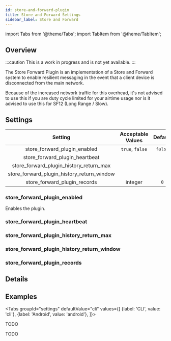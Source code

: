 ```yaml
---
id: store-and-forward-plugin
title: Store and Forward Settings
sidebar_label: Store and Forward
---
```

import Tabs from '@theme/Tabs';
import TabItem from '@theme/TabItem';


## Overview

:::caution
This is a work in progress and is not yet available.
:::

The Store Forward Plugin is an implementation of a Store and Forward system to enable resilient messaging in the event that a client device is disconnected from the main network.

Because of the increased network traffic for this overhead, it's not advised to use this if you are duty cycle limited for your airtime usage nor is it advised to use this for SF12 (Long Range / Slow).

## Settings

| Setting | Acceptable Values | Default |
| :-----: | :---------------: | :-----: |
| store_forward_plugin_enabled | `true`, `false` | `false` |
| store_forward_plugin_heartbeat | | |
| store_forward_plugin_history_return_max | | |
| store_forward_plugin_history_return_window | | |
| store_forward_plugin_records | integer | `0` |

### store_forward_plugin_enabled

Enables the plugin.

### store_forward_plugin_heartbeat

<!--- TODO --->

### store_forward_plugin_history_return_max

<!--- TODO --->

### store_forward_plugin_history_return_window

<!--- TODO --->

### store_forward_plugin_records

<!--- TODO --->

## Details

## Examples

<Tabs
  groupId="settings"
  defaultValue="cli"
  values={[
    {label: 'CLI', value: 'cli'},
    {label: 'Android', value: 'android'},
  ]}>
  <TabItem value="cli">

  TODO

  </TabItem>
  <TabItem value="android">

  TODO

  </TabItem>
</Tabs>
